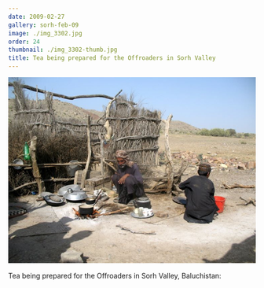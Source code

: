 ```yaml
---
date: 2009-02-27
gallery: sorh-feb-09
image: ./img_3302.jpg
order: 24
thumbnail: ./img_3302-thumb.jpg
title: Tea being prepared for the Offroaders in Sorh Valley
---
```


![Tea being prepared for the Offroaders in Sorh Valley](./img_3302.jpg)

Tea being prepared for the Offroaders in Sorh Valley, Baluchistan:
